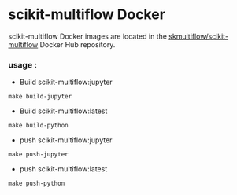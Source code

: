 # scikit-multiflow Docker
scikit-multiflow Docker images  are located in the [skmultiflow/scikit-multiflow](https://hub.docker.com/r/skmultiflow/scikit-multiflow) Docker Hub repository.

### usage :
+ Build scikit-multiflow:jupyter
```
make build-jupyter
```

+ Build scikit-multiflow:latest
```
make build-python
```

+ push scikit-multiflow:jupyter
```
make push-jupyter
```
+ push scikit-multiflow:latest
```
make push-python
```